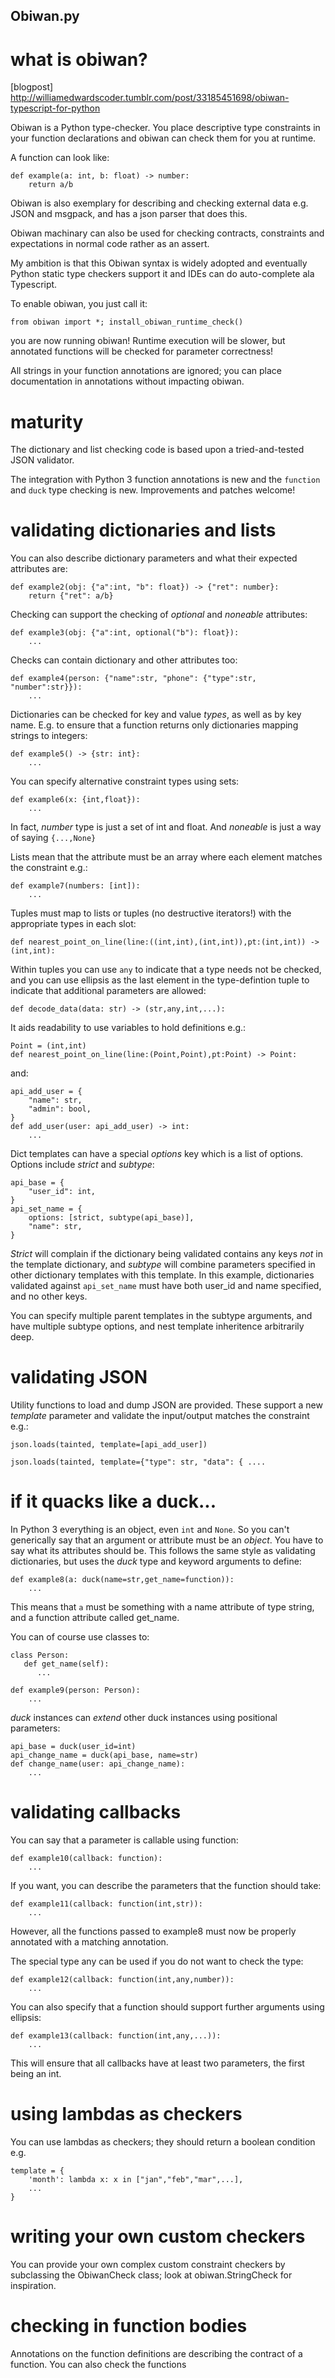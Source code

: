 Obiwan.py
---------

# what is obiwan?

[blogpost] http://williamedwardscoder.tumblr.com/post/33185451698/obiwan-typescript-for-python

Obiwan is a Python type-checker.  You place descriptive type constraints in your function declarations and obiwan can check them for you at runtime.

A function can look like:

    def example(a: int, b: float) -> number:
        return a/b

Obiwan is also exemplary for describing and checking external data e.g. JSON and msgpack, and has a json parser that does this.

Obiwan machinary can also be used for checking contracts, constraints and expectations in normal code rather as an assert.

My ambition is that this Obiwan syntax is widely adopted and eventually Python static type checkers support it and IDEs can do auto-complete ala Typescript.

To enable obiwan, you just call it:

    from obiwan import *; install_obiwan_runtime_check()
    
you are now running obiwan!  Runtime execution will be slower, but annotated functions will be checked for parameter correctness!

All strings in your function annotations are ignored; you can place documentation in annotations without impacting obiwan.

# maturity

The dictionary and list checking code is based upon a tried-and-tested JSON validator.

The integration with Python 3 function annotations is new and the `function` and `duck` type checking is new.  Improvements and patches welcome!

# validating dictionaries and lists

You can also describe dictionary parameters and what their expected attributes are:

    def example2(obj: {"a":int, "b": float}) -> {"ret": number}:
        return {"ret": a/b}
        
Checking can support the checking of *optional* and *noneable* attributes:

    def example3(obj: {"a":int, optional("b"): float}):
        ...
        
Checks can contain dictionary and other attributes too:

    def example4(person: {"name":str, "phone": {"type":str, "number":str}}):
        ...
        
Dictionaries can be checked for key and value *types*, as well as by key name.  E.g. to ensure that a function returns only dictionaries mapping strings to integers:

    def example5() -> {str: int}:
        ...
        
You can specify alternative constraint types using sets:

    def example6(x: {int,float}):
        ...
        
In fact, *number* type is just a set of int and float.  And *noneable* is just a way of saying `{...,None}`

Lists mean that the attribute must be an array where each element matches the constraint e.g.:

    def example7(numbers: [int]):
        ...
        
Tuples must map to lists or tuples (no destructive iterators!) with the appropriate types in each slot:

    def nearest_point_on_line(line:((int,int),(int,int)),pt:(int,int)) -> (int,int):
    
Within tuples you can use `any` to indicate that a type needs not be checked, and you can use ellipsis as the last element in the type-defintion tuple to indicate that additional parameters are allowed:

    def decode_data(data: str) -> (str,any,int,...):
        
It aids readability to use variables to hold definitions e.g.:

    Point = (int,int)
    def nearest_point_on_line(line:(Point,Point),pt:Point) -> Point:

and:

    api_add_user = {
        "name": str,
        "admin": bool,
    }
    def add_user(user: api_add_user) -> int:
        ...
        
Dict templates can have a special *options* key which is a list of options.  Options include *strict* and *subtype*:

    api_base = {
        "user_id": int,
    }
    api_set_name = {
        options: [strict, subtype(api_base)],
        "name": str,
    }
    
*Strict* will complain if the dictionary being validated contains any keys *not* in the template dictionary, and *subtype* will combine parameters specified in other dictionary templates with this template.  In this example, dictionaries validated against `api_set_name` must have both user_id and name specified, and no other keys.

You can specify multiple parent templates in the subtype arguments, and have multiple subtype options, and nest template inheritence arbitrarily deep.

# validating JSON

Utility functions to load and dump JSON are provided.  These support a new *template* parameter and validate the input/output matches the constraint e.g.:

    json.loads(tainted, template=[api_add_user])
    
    json.loads(tainted, template={"type": str, "data": { ....
    
# if it quacks like a duck...

In Python 3 everything is an object, even `int` and `None`.  So you can't generically say that an argument or attribute must be an *object*.  You have to say what its attributes should be.  This follows the same style as validating dictionaries, but uses the *duck* type and keyword arguments to define:

    def example8(a: duck(name=str,get_name=function)):
        ...
        
This means that `a` must be something with a name attribute of type string, and a function attribute called get_name.

You can of course use classes to:

    class Person:
       def get_name(self):
          ...

    def example9(person: Person):
        ...
        
*duck* instances can *extend* other duck instances using positional parameters:

    api_base = duck(user_id=int)
    api_change_name = duck(api_base, name=str)
    def change_name(user: api_change_name):
        ...
        
# validating callbacks
        
You can say that a parameter is callable using function:

    def example10(callback: function):
        ...
        
If you want, you can describe the parameters that the function should take:

    def example11(callback: function(int,str)):
        ...
        
However, all the functions passed to example8 must now be properly annotated with a matching annotation.

The special type any can be used if you do not want to check the type:

    def example12(callback: function(int,any,number)):
        ...
        
You can also specify that a function should support further arguments using ellipsis:

    def example13(callback: function(int,any,...)):
        ...
        
This will ensure that all callbacks have at least two parameters, the first being an int.

# using lambdas as checkers

You can use lambdas as checkers; they should return a boolean condition e.g.

    template = {
        'month': lambda x: x in ["jan","feb","mar",...],
        ...
    }

# writing your own custom checkers
        
You can provide your own complex custom constraint checkers by subclassing the ObiwanCheck class; look at obiwan.StringCheck for inspiration.

# checking in function bodies

Annotations on the function definitions are describing the contract of a function.  You can also check the functions

